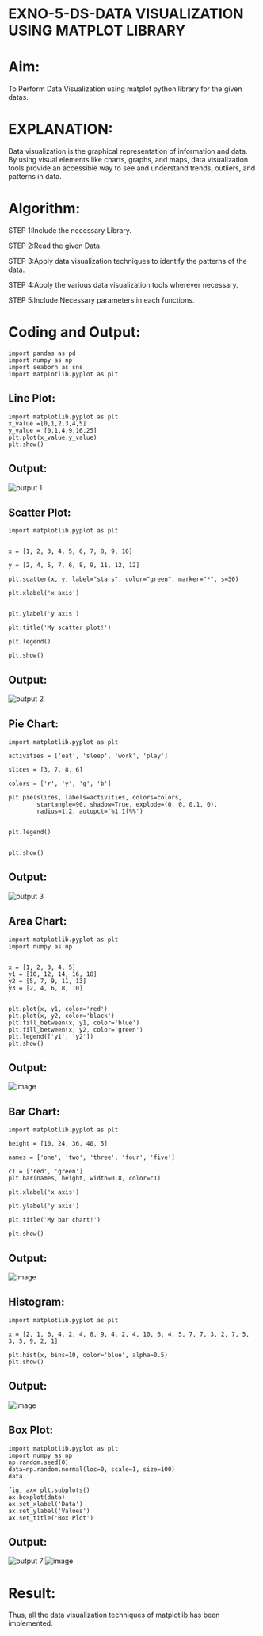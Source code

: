# EXNO-5-DS-DATA VISUALIZATION USING MATPLOT LIBRARY

# Aim:
  To Perform Data Visualization using matplot python library for the given datas.

# EXPLANATION:
Data visualization is the graphical representation of information and data. By using visual elements like charts, graphs, and maps, data visualization tools provide an accessible way to see and understand trends, outliers, and patterns in data.

# Algorithm:
STEP 1:Include the necessary Library.

STEP 2:Read the given Data.

STEP 3:Apply data visualization techniques to identify the patterns of the data.

STEP 4:Apply the various data visualization tools wherever necessary.

STEP 5:Include Necessary parameters in each functions.

# Coding and Output:
```
import pandas as pd
import numpy as np
import seaborn as sns
import matplotlib.pyplot as plt
```
## Line Plot:
```
import matplotlib.pyplot as plt
x_value =[0,1,2,3,4,5]
y_value = [0,1,4,9,16,25]
plt.plot(x_value,y_value)
plt.show()
```
## Output:
![output 1](https://github.com/user-attachments/assets/8cbc6427-1911-4767-978b-a2bb3a660d75)

## Scatter Plot:
```
import matplotlib.pyplot as plt


x = [1, 2, 3, 4, 5, 6, 7, 8, 9, 10]

y = [2, 4, 5, 7, 6, 8, 9, 11, 12, 12]

plt.scatter(x, y, label="stars", color="green", marker="*", s=30)

plt.xlabel('x axis')


plt.ylabel('y axis')

plt.title('My scatter plot!')

plt.legend()

plt.show()
```
## Output:
![output 2](https://github.com/user-attachments/assets/e8a4b829-22ae-4a7f-b333-a321448f4d2d)

## Pie Chart:
```
import matplotlib.pyplot as plt

activities = ['eat', 'sleep', 'work', 'play']

slices = [3, 7, 8, 6]

colors = ['r', 'y', 'g', 'b']

plt.pie(slices, labels=activities, colors=colors,
        startangle=90, shadow=True, explode=(0, 0, 0.1, 0),
        radius=1.2, autopct='%1.1f%%')


plt.legend()


plt.show()
```
## Output:
![output 3](https://github.com/user-attachments/assets/669dda9f-8b2e-4614-97b2-6719537ee802)

## Area Chart:
```
import matplotlib.pyplot as plt
import numpy as np


x = [1, 2, 3, 4, 5]
y1 = [10, 12, 14, 16, 18]
y2 = [5, 7, 9, 11, 13]
y3 = [2, 4, 6, 8, 10]


plt.plot(x, y1, color='red')
plt.plot(x, y2, color='black')
plt.fill_between(x, y1, color='blue')
plt.fill_between(x, y2, color='green')
plt.legend(['y1', 'y2'])
plt.show()
```
## Output:
![image](https://github.com/user-attachments/assets/e4052d98-6ded-4d26-9ca0-18955f152a61)

## Bar Chart:
```
import matplotlib.pyplot as plt

height = [10, 24, 36, 40, 5]

names = ['one', 'two', 'three', 'four', 'five']

c1 = ['red', 'green']
plt.bar(names, height, width=0.8, color=c1)

plt.xlabel('x axis')

plt.ylabel('y axis')

plt.title('My bar chart!')

plt.show()
```
## Output:
![image](https://github.com/user-attachments/assets/a8933616-c0d5-4d12-ac77-5826c5ee90b2)

## Histogram:
```
import matplotlib.pyplot as plt

x = [2, 1, 6, 4, 2, 4, 8, 9, 4, 2, 4, 10, 6, 4, 5, 7, 7, 3, 2, 7, 5, 3, 5, 9, 2, 1]

plt.hist(x, bins=10, color='blue', alpha=0.5)
plt.show()
```
## Output:
![image](https://github.com/user-attachments/assets/8071ebd1-faf0-4f7a-a1f4-85026e67e15c)

## Box Plot:
```
import matplotlib.pyplot as plt
import numpy as np
np.random.seed(0)
data=np.random.normal(loc=0, scale=1, size=100)
data
```
```
fig, ax= plt.subplots()
ax.boxplot(data)
ax.set_xlabel('Data')
ax.set_ylabel('Values')
ax.set_title('Box Plot')
```
## Output:
![output 7](https://github.com/user-attachments/assets/243a2da2-54b6-43a0-a251-64ce451ea3d2)
![image](https://github.com/user-attachments/assets/1069d9e5-c718-4b36-9f6e-af8cb6f05199)

# Result:
Thus, all the data visualization techniques of matplotlib has been implemented.
